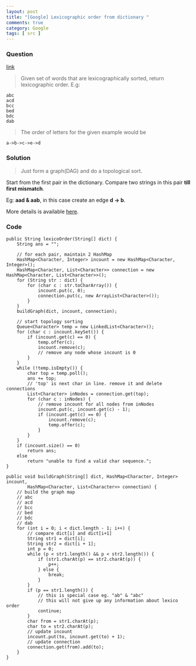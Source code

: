 ```yaml
---
layout: post
title: "[Google] Lexicographic order from dictionary "
comments: true
category: Google
tags: [ src ]
---
```


### Question 

[link](http://www.careercup.com/question?id=13394663)

> Given set of words that are lexicographically sorted, return lexicographic order. E.g:

    abc
    acd
    bcc
    bed
    bdc
    dab

> The order of letters for the given example would be

    a->b->c->e->d

### Solution

> Just form a graph(DAG) and do a topological sort. 

Start from the first pair in the dictionary. Compare two strings in this pair __till first mismatch__. 

Eg: __aad & aab__, in this case create an edge __d -> b__. 

More details is available [here](http://codereview.stackexchange.com/questions/48292/return-the-lexicographic-order). 

### Code

	public String lexicoOrder(String[] dict) {
		String ans = "";

		// for each pair, maintain 2 HashMap
		HashMap<Character, Integer> incount = new HashMap<Character, Integer>();
		HashMap<Character, List<Character>> connection = new HashMap<Character, List<Character>>();
		for (String str : dict) {
			for (char c : str.toCharArray()) {
				incount.put(c, 0);
				connection.put(c, new ArrayList<Character>());
			}
		}
		buildGraph(dict, incount, connection);

		// start topology sorting
		Queue<Character> temp = new LinkedList<Character>();
		for (char c : incount.keySet()) {
			if (incount.get(c) == 0) {
				temp.offer(c);
				incount.remove(c);
				// remove any node whose incount is 0
			}
		}
		while (!temp.isEmpty()) {
			char top = temp.poll();
			ans += top;
			// 'top' is next char in line. remove it and delete connections
			List<Character> inNodes = connection.get(top);
			for (char c : inNodes) {
				// remove incount for all nodes from inNodes
				incount.put(c, incount.get(c) - 1);
				if (incount.get(c) == 0) {
					incount.remove(c);
					temp.offer(c);
				}
			}
		}
		if (incount.size() == 0)
			return ans;
		else
			return "unable to find a valid char sequence.";
	}

	public void buildGraph(String[] dict, HashMap<Character, Integer> incount,
			HashMap<Character, List<Character>> connection) {
		// build the graph map
		// abc
		// acd
		// bcc
		// bed
		// bdc
		// dab
		for (int i = 0; i < dict.length - 1; i++) {
			// compare dict[i] and dict[i+1]
			String str1 = dict[i];
			String str2 = dict[i + 1];
			int p = 0;
			while (p < str1.length() && p < str2.length()) {
				if (str1.charAt(p) == str2.charAt(p)) {
					p++;
				} else {
					break;
				}
			}
			if (p == str1.length()) {
				// this is special case eg. "ab" & "abc"
				// this will not give up any information about lexico order
				continue;
			}
			char from = str1.charAt(p);
			char to = str2.charAt(p);
			// update incount
			incount.put(to, incount.get(to) + 1);
			// update connection
			connection.get(from).add(to);
		}
	}
